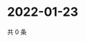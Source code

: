 # 2022-01-23

共 0 条

<!-- BEGIN WEIBO -->
<!-- 最后更新时间 Sun Jan 23 2022 00:20:27 GMT+0800 (China Standard Time) -->

<!-- END WEIBO -->
